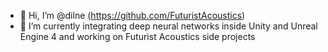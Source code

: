 - 👋 Hi, I’m @dilne (https://github.com/FuturistAcoustics)
- 👀 I’m currently integrating deep neural networks inside Unity and Unreal Engine 4 and working on Futurist Acoustics side projects

<!---
dilne/dilne is a ✨ special ✨ repository because its `README.md` (this file) appears on your GitHub profile.
You can click the Preview link to take a look at your changes.
--->
